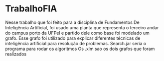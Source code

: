 # TrabalhoFIA
Nesse trabalho que foi feito para a disciplina de Fundamentos De Inteligência Artificial, foi usado uma planta que representa o terceiro andar do campus porto da UFPel e partido dele como base foi modelado um grafo. Esse grafo foi utilizado para explicar diferentes técnicas de inteligência artificial para resolução de problemas.
Search.jar seria o programa para rodar os algoritmos
Os .xlm sao os dois grafos que foram realizados
